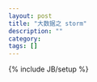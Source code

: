 ```yaml
---
layout: post
title: "大数据之 storm"
description: ""
category: 
tags: []
---
```

{% include JB/setup %}
